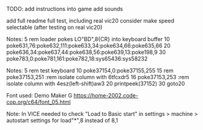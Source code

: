 TODO:
add instructions into game
add sounds

add full readme
full test, including real vic20
consider make speed selectable (after testing on real vic20)


Notes:
5 rem loader pokes LO"BD",8{CR} into keyboard buffer
10 poke631,76:poke632,111:poke633,34:poke634,66:poke635,66
20 poke636,34:poke637,44:poke638,56:poke639,13:poke198,9
30 poke783,0:poke781,161:poke782,18:sys65436:sys58232


Notes:
5 rem test keyboard
10 poke37154,0:poke37155,255
15 rem poke37153,251 :rem isolate column with 6tfcxdr5
16 poke37153,253 :rem isolate column with 4esz(left-shift)aw3
20 printpeek(37152)
30 goto20

Font used: Demo Maker G
https://home-2002.code-cop.org/c64/font_05.html

Note: In VICE needed to check "Load to Basic start" in settings > machine > autostart settings for load"*",8 instead of 8,1
